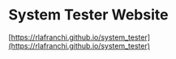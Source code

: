 # System Tester Website
[https://rlafranchi.github.io/system_tester](https://rlafranchi.github.io/system_tester)
